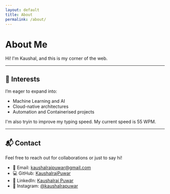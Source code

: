 ```yaml
---
layout: default
title: About
permalink: /about/
---
```


# About Me

Hi! I'm Kaushal, and this is my corner of the web. 

---

## 🌱 Interests
I’m eager to expand into:  
- Machine Learning and AI  
- Cloud-native architectures  
- Automation and Containerised projects

I'm also tryin to improve my typing speed. My current speed is 55 WPM.

---

## 📬 Contact
Feel free to reach out for collaborations or just to say hi!  

- 📧 Email: [kaushalrajpuwar@gmail.com](mailto:kaushalrajpuwar@gmail.com)  
- 💻 GitHub: [KaushalrajPuwar](https://github.com/KaushalrajPuwar)  
- 🔗 LinkedIn: [Kaushalraj Puwar](https://www.linkedin.com/in/kaushalrajpuwar/)  
- 📸 Instagram: [@kaushalrapuwar](https://www.instagram.com/kaushalrajpuwar/)
